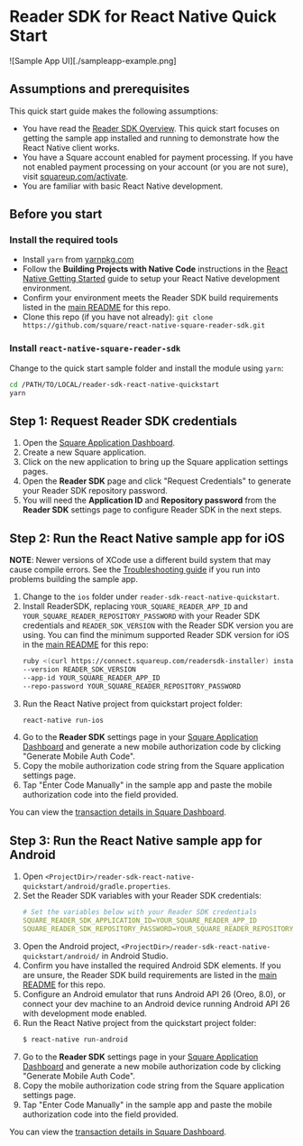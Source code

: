 # Reader SDK for React Native Quick Start

![Sample App UI][./sampleapp-example.png]

## Assumptions and prerequisites

This quick start guide makes the following assumptions:

* You have read the [Reader SDK Overview]. This quick start focuses on getting
  the sample app installed and running to demonstrate how the React Native
  client works.
* You have a Square account enabled for payment processing. If you have not
  enabled payment processing on your account (or you are not sure), visit
  [squareup.com/activate].
* You are familiar with basic React Native development.

## Before you start

### Install the required tools

* Install `yarn` from [yarnpkg.com]
* Follow the **Building Projects with Native Code** instructions in the
  [React Native Getting Started] guide to setup your React Native development
  environment.
* Confirm your environment meets the Reader SDK build requirements listed in the
  [main README] for this repo.
* Clone this repo (if you have not already):
  `git clone https://github.com/square/react-native-square-reader-sdk.git`

### Install `react-native-square-reader-sdk`

Change to the quick start sample folder and install the module using `yarn`:

```bash
cd /PATH/TO/LOCAL/reader-sdk-react-native-quickstart
yarn
```

## Step 1: Request Reader SDK credentials

1. Open the [Square Application Dashboard].
2. Create a new Square application.
3. Click on the new application to bring up the Square application settings
   pages.
4. Open the **Reader SDK** page and click "Request Credentials" to generate your
   Reader SDK repository password.
5. You will need the **Application ID** and **Repository password** from the
   **Reader SDK** settings page to configure Reader SDK in the next steps.


## Step 2: Run the React Native sample app for iOS

**NOTE**: Newer versions of XCode use a different build system that may cause
compile errors. See the [Troubleshooting guide] if you run into problems
building the sample app.

1. Change to the `ios` folder under `reader-sdk-react-native-quickstart`.
2. Install ReaderSDK, replacing `YOUR_SQUARE_READER_APP_ID` and
   `YOUR_SQUARE_READER_REPOSITORY_PASSWORD` with your Reader SDK credentials
   and `READER_SDK_VERSION` with the Reader SDK version you are using. You can
   find the minimum supported Reader SDK version for iOS in the [main README]
   for this repo:
    ```bash
    ruby <(curl https://connect.squareup.com/readersdk-installer) install \
    --version READER_SDK_VERSION                                          \
    --app-id YOUR_SQUARE_READER_APP_ID                                    \
    --repo-password YOUR_SQUARE_READER_REPOSITORY_PASSWORD
    ```
3. Run the React Native project from quickstart project folder:
    ```bash
    react-native run-ios
    ```
4. Go to the **Reader SDK** settings page in your [Square Application Dashboard]
   and generate a new mobile authorization code by clicking
   "Generate Mobile Auth Code".
5. Copy the mobile authorization code string from the Square application
   settings page.
6. Tap "Enter Code Manually" in the sample app and paste the mobile
   authorization code into the field provided.

You can view the [transaction details in Square Dashboard].


## Step 3: Run the React Native sample app for Android

1. Open `<ProjectDir>/reader-sdk-react-native-quickstart/android/gradle.properties`.
2. Set the Reader SDK variables with your Reader SDK credentials:
    ```yaml
    # Set the variables below with your Reader SDK credentials
    SQUARE_READER_SDK_APPLICATION_ID=YOUR_SQUARE_READER_APP_ID
    SQUARE_READER_SDK_REPOSITORY_PASSWORD=YOUR_SQUARE_READER_REPOSITORY_PASSWORD
    ```
3. Open the Android project,
   `<ProjectDir>/reader-sdk-react-native-quickstart/android/` in Android Studio.
4. Confirm you have installed the required Android SDK elements. If you are
   unsure, the Reader SDK build requirements are listed in the [main README] for
   this repo.
5. Configure an Android emulator that runs Android API 26 (Oreo, 8.0),
   or connect your dev machine to an Android device running Android API 26 with
   development mode enabled.
6. Run the React Native project from the quickstart project folder:
    ```bash
    $ react-native run-android
    ```
7. Go to the **Reader SDK** settings page in your [Square Application Dashboard]
   and generate a new mobile authorization code by clicking
   "Generate Mobile Auth Code".
8. Copy the mobile authorization code string from the Square application
   settings page.
9. Tap "Enter Code Manually" in the sample app and paste the mobile
   authorization code into the field provided.

You can view the [transaction details in Square Dashboard].


[//]: # "Link anchor definitions"
[Reader SDK Overview]: https://docs.connect.squareup.com/payments/readersdk/overview
[squareup.com/activate]: https://squareup.com/activate
[Square Application Dashboard]: https://connect.squareup.com/apps/
[React Native Getting Started]: https://facebook.github.io/react-native/docs/getting-started.html
[yarnpkg.com]: https://yarnpkg.com/lang/en/docs/install/
[main README]: ../README.md
[Troubleshooting guide]: ../docs/troubleshooting.md
[transaction details in Square Dashboard]: https://squareup.com/dashboard/sales/transactions
